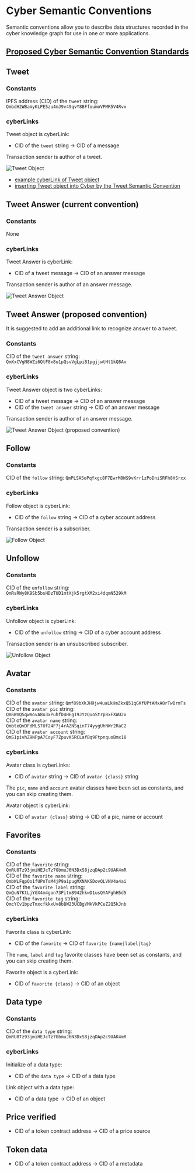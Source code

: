 # Cyber Semantic Conventions
Semantic conventions allow you to describe data structures recorded in the cyber knowledge graph for use in one or 
more applications.

## [Proposed Cyber Semantic Convention Standards](semantic-convention-standards.md)

## Tweet
### Constants
IPFS address (CID) of the `tweet` string: `QmbdH2WBamyKLPE5zu4mJ9v49qvY8BFfoumoVPMR5V4Rvx` 
### cyberLinks
Tweet object is cyberLink:
- CID of the `tweet` string -> CID of a message  

Transaction sender is author of a tweet.

![Tweet Object](img/tweet_object.png)
- [example cyberLink of Tweet object](https://rebyc.cyber.page/network/bostrom/tx/45DC76417B8BFC1149B6E1FD74313269A3EAFBEE53EF3097DCF02C8F88469CAA)  
- [inserting Tweet object into Cyber by the Tweet Semantic Convention](write_object_into_cyber_by_semantic_convention.ipynb)  

## Tweet Answer (current convention)
### Constants
None
### cyberLinks
Tweet Answer is cyberLink:
- CID of a tweet message -> CID of an answer message  

Transaction sender is author of an answer message.

![Tweet Answer Object](img/tweet_answer_object.png)
  
## Tweet Answer (proposed convention)
It is suggested to add an additional link to recognize answer to a tweet.
### Constants
CID of the `tweet answer` string: `QmXxCVgN8WZi6QtF8x8u1pQsvVgLpi81pgjjwtHt1kQ8Ax`
### cyberLinks
Tweet Answer object is two cyberLinks:
- CID of a tweet message -> CID of an answer message
- CID of the `tweet answer` string -> CID of an answer message

Transaction sender is author of an answer message.

![Tweet Answer Object (proposed convention)](img/tweet_answer_object(proposed).png)

## Follow
### Constants
CID of the `follow` string: `QmPLSA5oPqYxgc8F7EwrM8WS9vKrr1zPoDniSRFh8HSrxx`
### cyberLinks
Follow object is cyberLink:
- CID of the `follow` string -> CID of a cyber account address

Transaction sender is a subscriber.

![Follow Object](img/follow_object.png)

## Unfollow
### Constants
CID of the `unfollow` string: `QmRsRWy8K9Sb5bsHDzTUD1mtXjk5rgtXM2xi4dqmN529kM`
### cyberLinks
Unfollow object is cyberLink:
- CID of the `unfollow` string -> CID of a cyber account address

Transaction sender is an unsubscribed subscriber.

![Unfollow Object](img/unfollow_object.png)

## Avatar 
### Constants
CID of the `avatar` string: `Qmf89bXkJH9jw4uaLkHmZkxQ51qGKfUPtAMxA8rTwBrmTs`  
CID of the `avatar pic` string: `QmSWnQSqwmovA8o3xPuhfD4HEg19JYzQuoStrp8xFXWU2x`  
CID of the `avatar name` string: `QmbteQvDFdMLS7Uf24F7j4rAZNSqinT74yygUhNWr2RaC2`  
CID of the `avatar account` string: `QmS1pivhZ9NPpA7CoyF7ZpuvK5RCLafBq9FtpnquoBmx18`  
### cyberLinks
Avatar class is cyberLinks:
- CID of `avatar` string -> CID of `avatar {class}` string  

The `pic`, `name` and `account` avatar classes have been set as constants, and you can skip creating them.
  
Avatar object is cyberLink:
- CID of `avatar {class}` string -> CID of a pic, name or account

## Favorites
### Constants
CID of the `favorite` string: `QmRU8Tz93jmiHEJcTz7GbmuJ6N3DxS8jzqDAp2c9UAK4mR`  
CID of the `favorite name` string: `QmbWLFqpQo1fUPnTsM4jP9aipugMXNAKSDovQLVNV4a4ai`  
CID of the `favorite label` string: `QmQuN7KtLjYGX4m4gon73Pitm8942hkwD1usQYAFghH5d5`  
CID of the `favorite tag` string: `QmcYCv1bpzTmxcfkkxUv8bBW23UCBgVMkVkPCeZ2Q5kJnb` 
### cyberLinks
Favorite class is cyberLink:
- CID of the `favorite` -> CID of `favorite {name|label|tag}`  

The `name`, `label` and `tag` favorite classes have been set as constants, and you can skip creating them.
  
Favorite object is a cyberLink:
- CID of `favorite {class}` -> CID of an object

## Data type 
### Constants
CID of the `data type` string: `QmRU8Tz93jmiHEJcTz7GbmuJ6N3DxS8jzqDAp2c9UAK4mR`
### cyberLinks
Initialize of a data type: 
- CID of the `data type` -> CID of a data type

Link object with a data type:
- CID of a data type -> CID of an object

## Price verified 
- CID of a token contract address -> CID of a price source

## Token data
- CID of a token contract address -> CID of a metadata